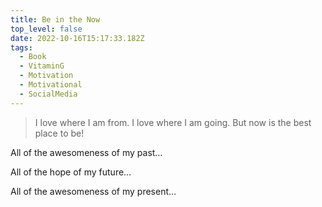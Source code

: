 ```yaml
---
title: Be in the Now
top_level: false
date: 2022-10-16T15:17:33.182Z
tags:
  - Book
  - VitaminG
  - Motivation
  - Motivational
  - SocialMedia
---
```

> I love where I am from. I love where I am going. But now is the best place to be!

All of the awesomeness of my past…

All of the hope of my future…

All of the awesomeness of my present…